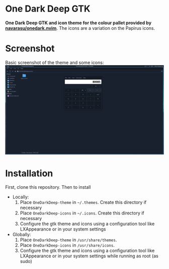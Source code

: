 # One Dark Deep GTK
**One Dark Deep GTK and icon theme for the colour pallet provided by [navarasu/onedark.nvim](https://github.com/navarasu/onedark.nvim)**. The icons are a variation on the Papirus icons.

# Screenshot
Basic screenshot of the theme and some icons:
![](/screenshots/pic.png)

# Installation
First, clone this repository. Then to install
- Locally:
  1. Place `OneDarkDeep-theme` in `~/.themes`. Create this directory if
     necessary
  2. Place `OneDarkDeep-icons` in `~/.icons`. Create this directory if
     necessary
  3. Configure the gtk theme and icons using a configuration tool like
     LXAppearance or in your system settings
- Globally:
  1. Place `OneDarkDeep-theme` in `/usr/share/themes`.
  2. Place `OneDarkDeep-icons` in `/usr/share/icons`.
  3. Configure the gtk theme and icons using a configuration tool like
     LXAppearance or in your system settings while running as root (as sudo)

